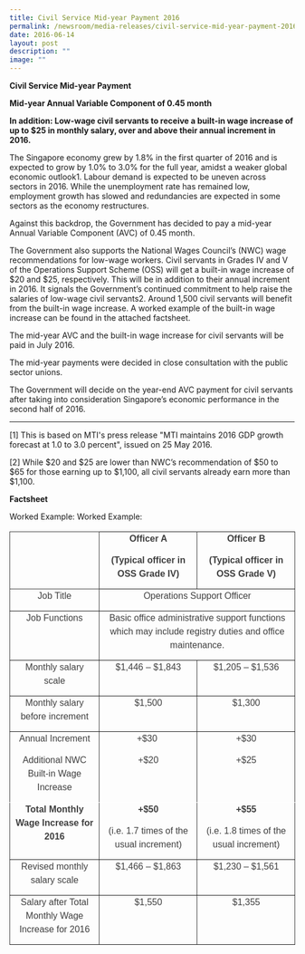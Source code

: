 ```yaml
---
title: Civil Service Mid‑year Payment 2016
permalink: /newsroom/media-releases/civil-service-mid-year-payment-2016/
date: 2016-06-14
layout: post
description: ""
image: ""
---
```

**Civil Service Mid-year Payment**

**Mid-year Annual Variable Component of 0.45 month**

**In addition:&nbsp;Low-wage civil servants to receive a built-in wage increase of up to $25 in monthly salary, over and above their annual increment in 2016.**

The Singapore economy grew by 1.8% in the first quarter of 2016 and is expected to grow by 1.0% to 3.0% for the full year, amidst a weaker global economic outlook1. Labour demand is expected to be uneven across sectors in 2016. While the unemployment rate has remained low, employment growth has slowed and redundancies are expected in some sectors as the economy restructures.

Against this backdrop, the Government has decided to pay a mid-year Annual Variable Component (AVC) of 0.45 month.

The Government also supports the National Wages Council’s (NWC) wage recommendations for low-wage workers. Civil servants in Grades IV and V of the Operations Support Scheme (OSS) will get a built-in wage increase of $20 and $25, respectively. This will be in addition to their annual increment in 2016. It signals the Government’s continued commitment to help raise the salaries of low-wage civil servants2. Around 1,500 civil servants will benefit from the built-in wage increase. A worked example of the built-in wage increase can be found in the attached factsheet.

The mid-year AVC and the built-in wage increase for civil servants will be paid in July 2016.

The mid-year payments were decided in close consultation with the public sector unions.

The Government will decide on the year-end AVC payment for civil servants after taking into consideration Singapore’s economic performance in the second half of 2016.

* * *

\[1\] This is based on MTI's press release "MTI maintains 2016 GDP growth forecast at 1.0 to 3.0 percent", issued on 25 May 2016.

\[2\]&nbsp;While $20 and $25 are lower than NWC’s recommendation of $50 to $65 for those earning up to $1,100, all civil servants already earn more than $1,100.

**Factsheet**

Worked Example:
Worked Example:

<table border="1" cellspacing="0" cellpadding="0" width="100%" style="font-style: normal; font-variant-caps: normal; font-weight: 400; letter-spacing: normal; orphans: auto; text-align: start; text-transform: none; white-space: normal; widows: auto; word-spacing: 0px; -webkit-text-size-adjust: auto; -webkit-text-stroke-width: 0px; text-decoration: none; box-sizing: border-box; vertical-align: top; caret-color: rgb(63, 63, 63); color: rgb(63, 63, 63); font-family: &quot;DM Sans&quot;, sans-serif; font-size: 18px; width: 505.484375px; border: none;"><tbody style="box-sizing: border-box; vertical-align: top;"><tr style="box-sizing: border-box; vertical-align: top; height: 53.55pt;"><td style="box-sizing: border-box; vertical-align: top; height: 53.55pt; width: 158.625px; padding: 0cm 5.4pt; border: 1pt solid; text-align: left;"><p style="box-sizing: border-box; vertical-align: top; margin-top: 0px; font-size: 0.875rem; line-height: 1.71429em; margin-bottom: 1em; text-align: center;">&nbsp;</p></td><td style="box-sizing: border-box; vertical-align: top; height: 53.55pt; width: 173.484375px; padding: 0cm 5.4pt; border-style: solid solid solid none; text-align: left;"><p style="box-sizing: border-box; vertical-align: top; margin-top: 0px; font-size: 0.875rem; line-height: 1.71429em; margin-bottom: 1em; text-align: center;"><strong style="box-sizing: border-box; vertical-align: top;"><span style="box-sizing: border-box; vertical-align: top; font-size: 12pt; font-family: Arial;">Officer A</span></strong></p><p style="box-sizing: border-box; vertical-align: top; margin-top: 0px; font-size: 0.875rem; line-height: 1.71429em; margin-bottom: 1em; text-align: center;"><strong style="box-sizing: border-box; vertical-align: top;"><span style="box-sizing: border-box; vertical-align: top; font-size: 12pt; font-family: Arial;">(Typical officer in OSS Grade IV)</span></strong></p></td><td style="box-sizing: border-box; vertical-align: top; height: 53.55pt; width: 173.390625px; padding: 0cm 5.4pt; border-style: solid solid solid none; text-align: left;"><p style="box-sizing: border-box; vertical-align: top; margin-top: 0px; font-size: 0.875rem; line-height: 1.71429em; margin-bottom: 1em; text-align: center;"><strong style="box-sizing: border-box; vertical-align: top;"><span style="box-sizing: border-box; vertical-align: top; font-size: 12pt; font-family: Arial;">Officer B</span></strong></p><p style="box-sizing: border-box; vertical-align: top; margin-top: 0px; font-size: 0.875rem; line-height: 1.71429em; margin-bottom: 1em; text-align: center;"><strong style="box-sizing: border-box; vertical-align: top;"><span style="box-sizing: border-box; vertical-align: top; font-size: 12pt; font-family: Arial;">(Typical officer in OSS Grade V)</span></strong></p></td></tr><tr style="box-sizing: border-box; vertical-align: top; height: 25.85pt;"><td style="box-sizing: border-box; vertical-align: top; height: 25.85pt; width: 158.625px; padding: 0cm 5.4pt; border-style: none solid solid; text-align: left;"><p style="box-sizing: border-box; vertical-align: top; margin-top: 0px; font-size: 0.875rem; line-height: 1.71429em; margin-bottom: 1em; text-align: center;"><span style="box-sizing: border-box; vertical-align: top; font-size: 12pt; font-family: Arial;">Job Title</span></p></td><td colspan="2" style="box-sizing: border-box; vertical-align: top; height: 25.85pt; width: 346.875px; padding: 0cm 5.4pt; border-style: none solid solid none; text-align: left;"><p style="box-sizing: border-box; vertical-align: top; margin-top: 0px; font-size: 0.875rem; line-height: 1.71429em; margin-bottom: 1em; text-align: center;"><span style="box-sizing: border-box; vertical-align: top; font-size: 12pt; font-family: Arial;">Operations Support Officer</span></p></td></tr><tr style="box-sizing: border-box; vertical-align: top; height: 41.75pt;"><td style="box-sizing: border-box; vertical-align: top; height: 41.75pt; width: 158.625px; padding: 0cm 5.4pt; border-style: none solid solid; text-align: left;"><p style="box-sizing: border-box; vertical-align: top; margin-top: 0px; font-size: 0.875rem; line-height: 1.71429em; margin-bottom: 1em; text-align: center;"><span style="box-sizing: border-box; vertical-align: top; font-size: 12pt; font-family: Arial;">Job Functions</span></p></td><td colspan="2" style="box-sizing: border-box; vertical-align: top; height: 41.75pt; width: 346.875px; padding: 0cm 5.4pt; border-style: none solid solid none; text-align: left;"><p style="box-sizing: border-box; vertical-align: top; margin-top: 0px; font-size: 0.875rem; line-height: 1.71429em; margin-bottom: 1em; text-align: center;"><span style="box-sizing: border-box; vertical-align: top; font-size: 12pt; font-family: Arial;">Basic office administrative support functions which may include registry duties and office maintenance.</span></p></td></tr><tr style="box-sizing: border-box; vertical-align: top; height: 41.7pt;"><td style="box-sizing: border-box; vertical-align: top; height: 41.7pt; width: 158.625px; padding: 0cm 5.4pt; border-style: none solid solid; text-align: left;"><p style="box-sizing: border-box; vertical-align: top; margin-top: 0px; font-size: 0.875rem; line-height: 1.71429em; margin-bottom: 1em; text-align: center;"><span style="box-sizing: border-box; vertical-align: top; font-size: 12pt; font-family: Arial;">Monthly salary scale</span></p></td><td style="box-sizing: border-box; vertical-align: top; height: 41.7pt; width: 173.484375px; padding: 0cm 5.4pt; border-style: none solid solid none; text-align: left;"><p style="box-sizing: border-box; vertical-align: top; margin-top: 0px; font-size: 0.875rem; line-height: 1.71429em; margin-bottom: 1em; text-align: center;"><span style="box-sizing: border-box; vertical-align: top; font-size: 12pt; font-family: Arial;">$1,446 – $1,843</span></p></td><td style="box-sizing: border-box; vertical-align: top; height: 41.7pt; width: 173.390625px; padding: 0cm 5.4pt; border-style: none solid solid none; text-align: left;"><p style="box-sizing: border-box; vertical-align: top; margin-top: 0px; font-size: 0.875rem; line-height: 1.71429em; margin-bottom: 1em; text-align: center;"><span style="box-sizing: border-box; vertical-align: top; font-size: 12pt; font-family: Arial;">$1,205 – $1,536</span></p></td></tr><tr style="box-sizing: border-box; vertical-align: top; height: 36.4pt;"><td style="box-sizing: border-box; vertical-align: top; height: 36.4pt; width: 158.625px; padding: 0cm 5.4pt; border-style: none solid solid; text-align: left;"><p style="box-sizing: border-box; vertical-align: top; margin-top: 0px; font-size: 0.875rem; line-height: 1.71429em; margin-bottom: 1em; text-align: center;"><span style="box-sizing: border-box; vertical-align: top; font-size: 12pt; font-family: Arial;">Monthly salary before increment</span></p></td><td style="box-sizing: border-box; vertical-align: top; height: 36.4pt; width: 173.484375px; padding: 0cm 5.4pt; border-style: none solid solid none; text-align: left;"><p style="box-sizing: border-box; vertical-align: top; margin-top: 0px; font-size: 0.875rem; line-height: 1.71429em; margin-bottom: 1em; text-align: center;"><span style="box-sizing: border-box; vertical-align: top; font-size: 12pt; font-family: Arial;">$1,500</span></p></td><td style="box-sizing: border-box; vertical-align: top; height: 36.4pt; width: 173.390625px; padding: 0cm 5.4pt; border-style: none solid solid none; text-align: left;"><p style="box-sizing: border-box; vertical-align: top; margin-top: 0px; font-size: 0.875rem; line-height: 1.71429em; margin-bottom: 1em; text-align: center;"><span style="box-sizing: border-box; vertical-align: top; font-size: 12pt; font-family: Arial;">$1,300</span></p></td></tr><tr style="box-sizing: border-box; vertical-align: top; height: 62.6pt;"><td style="box-sizing: border-box; vertical-align: top; height: 62.6pt; width: 158.625px; padding: 0cm 5.4pt; border-style: none solid solid; border-bottom-width: 1pt; border-bottom-color: white; text-align: left;"><p style="box-sizing: border-box; vertical-align: top; margin-top: 0px; font-size: 0.875rem; line-height: 1.71429em; margin-bottom: 1em; text-align: center;"><span style="box-sizing: border-box; vertical-align: top; font-size: 12pt; font-family: Arial;">Annual Increment</span></p><p style="box-sizing: border-box; vertical-align: top; margin-top: 0px; font-size: 0.875rem; line-height: 1.71429em; margin-bottom: 1em; text-align: center;"><span style="box-sizing: border-box; vertical-align: top; font-size: 12pt; font-family: Arial;">Additional NWC Built-in Wage Increase</span></p></td><td style="box-sizing: border-box; vertical-align: top; height: 62.6pt; width: 173.484375px; padding: 0cm 5.4pt; border-style: none solid solid none; border-bottom-width: 1pt; border-bottom-color: white; text-align: left;"><p style="box-sizing: border-box; vertical-align: top; margin-top: 0px; font-size: 0.875rem; line-height: 1.71429em; margin-bottom: 1em; text-align: center;"><span style="box-sizing: border-box; vertical-align: top; font-size: 12pt; font-family: Arial;">+$30<span class="Apple-converted-space">&nbsp;</span></span></p><p style="box-sizing: border-box; vertical-align: top; margin-top: 0px; font-size: 0.875rem; line-height: 1.71429em; margin-bottom: 1em; text-align: center;"><span style="box-sizing: border-box; vertical-align: top; font-size: 12pt; font-family: Arial;">+$20</span></p></td><td style="box-sizing: border-box; vertical-align: top; height: 62.6pt; width: 173.390625px; padding: 0cm 5.4pt; border-style: none solid solid none; border-bottom-width: 1pt; border-bottom-color: white; text-align: left;"><p style="box-sizing: border-box; vertical-align: top; margin-top: 0px; font-size: 0.875rem; line-height: 1.71429em; margin-bottom: 1em; text-align: center;"><span style="box-sizing: border-box; vertical-align: top; font-size: 12pt; font-family: Arial;">+$30</span></p><p style="box-sizing: border-box; vertical-align: top; margin-top: 0px; font-size: 0.875rem; line-height: 1.71429em; margin-bottom: 1em; text-align: center;"><span style="box-sizing: border-box; vertical-align: top; font-size: 12pt; font-family: Arial;">+$25</span></p></td></tr><tr style="box-sizing: border-box; vertical-align: top; height: 56.35pt;"><td style="box-sizing: border-box; vertical-align: top; height: 56.35pt; width: 158.625px; padding: 0cm 5.4pt; border-style: none solid solid; text-align: left;"><p style="box-sizing: border-box; vertical-align: top; margin-top: 0px; font-size: 0.875rem; line-height: 1.71429em; margin-bottom: 1em; text-align: center;"><strong style="box-sizing: border-box; vertical-align: top;"><span style="box-sizing: border-box; vertical-align: top; font-size: 12pt; font-family: Arial;">Total Monthly Wage Increase for 2016</span></strong></p></td><td style="box-sizing: border-box; vertical-align: top; height: 56.35pt; width: 173.484375px; padding: 0cm 5.4pt; border-style: none solid solid none; text-align: left;"><p style="box-sizing: border-box; vertical-align: top; margin-top: 0px; font-size: 0.875rem; line-height: 1.71429em; margin-bottom: 1em; text-align: center;"><strong style="box-sizing: border-box; vertical-align: top;"><span style="box-sizing: border-box; vertical-align: top; font-size: 12pt; font-family: Arial;">+$50</span></strong></p><p style="box-sizing: border-box; vertical-align: top; margin-top: 0px; font-size: 0.875rem; line-height: 1.71429em; margin-bottom: 1em; text-align: center;"><span style="box-sizing: border-box; vertical-align: top; font-size: 12pt; font-family: Arial;">(i.e. 1.7 times of the usual increment)</span></p></td><td style="box-sizing: border-box; vertical-align: top; height: 56.35pt; width: 173.390625px; padding: 0cm 5.4pt; border-style: none solid solid none; text-align: left;"><p style="box-sizing: border-box; vertical-align: top; margin-top: 0px; font-size: 0.875rem; line-height: 1.71429em; margin-bottom: 1em; text-align: center;"><strong style="box-sizing: border-box; vertical-align: top;"><span style="box-sizing: border-box; vertical-align: top; font-size: 12pt; font-family: Arial;">+$55</span></strong></p><p style="box-sizing: border-box; vertical-align: top; margin-top: 0px; font-size: 0.875rem; line-height: 1.71429em; margin-bottom: 1em; text-align: center;"><span style="box-sizing: border-box; vertical-align: top; font-size: 12pt; font-family: Arial;">(i.e. 1.8 times of the usual increment)</span></p></td></tr><tr style="box-sizing: border-box; vertical-align: top; height: 40.2pt;"><td style="box-sizing: border-box; vertical-align: top; height: 40.2pt; width: 158.625px; padding: 0cm 5.4pt; border-style: none solid solid; text-align: left;"><p style="box-sizing: border-box; vertical-align: top; margin-top: 0px; font-size: 0.875rem; line-height: 1.71429em; margin-bottom: 1em; text-align: center;"><span style="box-sizing: border-box; vertical-align: top; font-size: 12pt; font-family: Arial;">Revised monthly salary scale</span></p></td><td style="box-sizing: border-box; vertical-align: top; height: 40.2pt; width: 173.484375px; padding: 0cm 5.4pt; border-style: none solid solid none; text-align: left;"><p style="box-sizing: border-box; vertical-align: top; margin-top: 0px; font-size: 0.875rem; line-height: 1.71429em; margin-bottom: 1em; text-align: center;"><span style="box-sizing: border-box; vertical-align: top; font-size: 12pt; font-family: Arial;">$1,466 – $1,863</span></p></td><td style="box-sizing: border-box; vertical-align: top; height: 40.2pt; width: 173.390625px; padding: 0cm 5.4pt; border-style: none solid solid none; text-align: left;"><p style="box-sizing: border-box; vertical-align: top; margin-top: 0px; font-size: 0.875rem; line-height: 1.71429em; margin-bottom: 1em; text-align: center;"><span style="box-sizing: border-box; vertical-align: top; font-size: 12pt; font-family: Arial;">$1,230 – $1,561</span></p></td></tr><tr style="box-sizing: border-box; vertical-align: top; height: 35.9pt;"><td style="box-sizing: border-box; vertical-align: top; height: 35.9pt; width: 158.625px; padding: 0cm 5.4pt; border-style: none solid solid; text-align: left;"><p style="box-sizing: border-box; vertical-align: top; margin-top: 0px; font-size: 0.875rem; line-height: 1.71429em; margin-bottom: 1em; text-align: center;"><span style="box-sizing: border-box; vertical-align: top; font-size: 12pt; font-family: Arial;">Salary after Total Monthly Wage Increase for 2016</span></p></td><td style="box-sizing: border-box; vertical-align: top; height: 35.9pt; width: 173.484375px; padding: 0cm 5.4pt; border-style: none solid solid none; text-align: left;"><p style="box-sizing: border-box; vertical-align: top; margin-top: 0px; font-size: 0.875rem; line-height: 1.71429em; margin-bottom: 1em; text-align: center;"><span style="box-sizing: border-box; vertical-align: top; font-size: 12pt; font-family: Arial;">$1,550</span></p></td><td style="box-sizing: border-box; vertical-align: top; height: 35.9pt; width: 173.390625px; padding: 0cm 5.4pt; border-style: none solid solid none; text-align: left;"><p style="box-sizing: border-box; vertical-align: top; margin-top: 0px; font-size: 0.875rem; line-height: 1.71429em; margin-bottom: 1em; text-align: center;"><span style="box-sizing: border-box; vertical-align: top; font-size: 12pt; font-family: Arial;">$1,355</span></p></td></tr></tbody></table>